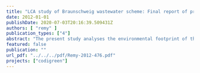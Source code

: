 ```yaml
---
title: "LCA study of Braunschweig wastewater scheme: Final report of project CoDiGreen work package 2"
date: 2012-01-01
publishDate: 2020-07-03T20:16:39.509431Z
authors: [ "remy" ]
publication_types: ["4"]
abstract: "The present study analyses the environmental footprint of the Braunschweig wastewater scheme using the methodology of Life Cycle Assessment. All relevant processes of wastewater treatment and disposal are modelled in a substance flow model based on available full-scale data (year 2010) complemented by literature data to calculate aggregated emissions and resource demand of the system. Products of the system (i.e. electricity from biogas combustion, nutrients, and irrigation water) are accounted with credits for the respective substituted products. Beside the status quo of the Braunschweig system in 2010, a set of optimisation scenarios are assessed in their effects on the environmental footprint which target an enhanced recovery of energy and nutrients. The scenarios include the addition of different co-substrates, thermal hydrolysis of sludge in various configurations, nutrient recovery for nitrogen and phosphorus, and utilization of excess heat via an Organic Rankine Cycle (ORC). The energetic balance of the system is comparatively good, as 79% of the cumulative energy demand can be offset by secondary products, mainly biogas (58%) and fertilizer substitution (14%). The optimisation of nutrient and especially water management offers considerable potential for improving the energy balance, the latter due to the high demand of electricity for pumping the water to the fields. The net carbon footprint of the system amounts to 10 kg CO2-eq/(PECOD*a) and is mainly caused by energy-related processes, augmented by direct emissions of N2O and CH4 in the activated sludge process. Nutrient emissions in surface waters are relatively low (29 g P and 80 g N/(PECOD*a)) due to the transfer of nutrients to agriculture and the polishing effect of the infiltration fields. While effects on human toxicity are small after normalisation to German conditions, Cu and Zn emissions to aquatic and terrestrial ecosystems lead to a substantial impact in ecotoxicity (organic substances not accounted). Normalisation of the environmental footprint reveals the primary function of the wastewater treatment plant, i.e. the protection of surface waters from inorganic and organic pollutants and excessive nutrient input. Whereas the quantitative contribution of the system is high for eutrophication and ecotoxicity, energy consumption and correlated indicators such as carbon footprint, acidification and human toxicity have only a minor share to the total environmental impacts per inhabitants in Germany. Consequently, the optimisation of the latter environmental impacts should only be pursued if the primary function of the sewage treatment and related impacts on surface waters are not compromised by these measures. In scenario analysis, both the addition of co-substrates and the thermal hydrolysis of sludge for improving the anaerobic degradation into biogas have a substantial positive effect on the energy balance and carbon footprint without impairing other environmental impacts. Based on the results of the pilot trials in CoDiGreen, the current energy demand can be reduced up to 80% by a combination of adding ensiled grass into the digestor and hydrolysis of excess sludge (potentials have to be verified in full-scale trials). A twostep digestion process with intermediate dewatering and hydrolysis (DLD configuration with EXELYS™) seems promising in terms of energy benefits and carbon footprint. The recovery of nitrogen or phosphorus from the sludge liquor of dewatering does not result in major benefits in the environmental profile, whereas the implementation of an ORC process for energy recovery from excess heat can be fully recommended from an environmental point of view."
featured: false
publication: ""
url_pdf: "../../../pdf/Remy-2012-476.pdf"
projects: ["codigreen"]
---
```



